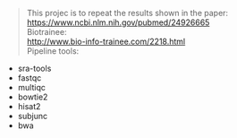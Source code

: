 > This projec is to repeat the results shown in the paper:  
https://www.ncbi.nlm.nih.gov/pubmed/24926665  
> Biotrainee:  
http://www.bio-info-trainee.com/2218.html   
> Pipeline tools:  
*  sra-tools
*  fastqc
*  multiqc
*  bowtie2
*  hisat2
*  subjunc
*  bwa

